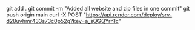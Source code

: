 
git add .
git commit -m "Added all website and zip files in one commit"
git push origin main
curl -X POST "https://api.render.com/deploy/srv-d28uvhmr433s73c0p52g?key=a_sQGQYrn1c"
